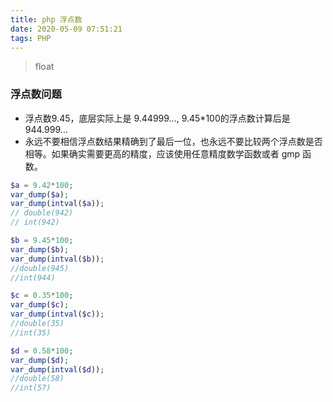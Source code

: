 ```yaml
---
title: php 浮点数
date: 2020-05-09 07:51:21
tags: PHP
---
```


> float

<!-- more -->


### 浮点数问题
- 浮点数9.45，底层实际上是 9.44999..., 9.45*100的浮点数计算后是 944.999...
- 永远不要相信浮点数结果精确到了最后一位，也永远不要比较两个浮点数是否相等。如果确实需要更高的精度，应该使用任意精度数学函数或者 gmp 函数。

```php
$a = 9.42*100;
var_dump($a); 
var_dump(intval($a));
// double(942)
// int(942)

$b = 9.45*100;
var_dump($b); 
var_dump(intval($b));
//double(945)
//int(944)

$c = 0.35*100;
var_dump($c); 
var_dump(intval($c));
//double(35)
//int(35)

$d = 0.58*100;
var_dump($d); 
var_dump(intval($d));
//double(58)
//int(57)

```